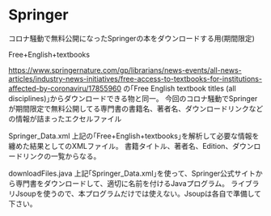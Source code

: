 # Springer
コロナ騒動で無料公開になったSpringerの本をダウンロードする用(期間限定)


Free+English+textbooks

https://www.springernature.com/gp/librarians/news-events/all-news-articles/industry-news-initiatives/free-access-to-textbooks-for-institutions-affected-by-coronaviru/17855960
の｢Free English textbook titles (all disciplines)｣からダウンロードできる物と同一。
今回のコロナ騒動でSpringerが期間限定で無料公開してる専門書の書籍名、著者名、ダウンロードリンクなどの情報が詰まったエクセルファイル



Springer_Data.xml
上記の｢Free+English+textbooks｣を解析して必要な情報を纏めた結果としてのXMLファイル。
書籍タイトル、著者名、Edition、ダウンロードリンクの一覧からなる。



downloadFiles.java
上記｢Springer_Data.xml｣を使って、Springer公式サイトから専門書をダウンロードして、適切に名前を付けるJavaプログラム。
ライブラリJsoupを使うので、本プログラムだけでは使えない。Jsoupは各自で準備して下さい。



